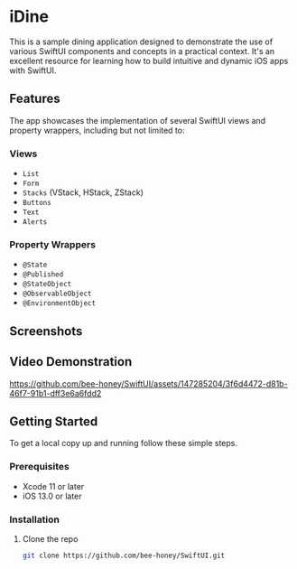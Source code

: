# iDine

This is a sample dining application designed to demonstrate the use of various SwiftUI components and concepts in a practical context. It's an excellent resource for learning how to build intuitive and dynamic iOS apps with SwiftUI.

## Features

The app showcases the implementation of several SwiftUI views and property wrappers, including but not limited to:

### Views
- `List`
- `Form`
- `Stacks` (VStack, HStack, ZStack)
- `Buttons`
- `Text`
- `Alerts`

### Property Wrappers
- `@State`
- `@Published`
- `@StateObject`
- `@ObservableObject`
- `@EnvironmentObject`

## Screenshots


## Video Demonstration
https://github.com/bee-honey/SwiftUI/assets/147285204/3f6d4472-d81b-46f7-91b1-dff3e6a6fdd2


## Getting Started

To get a local copy up and running follow these simple steps.

### Prerequisites

- Xcode 11 or later
- iOS 13.0 or later

### Installation

1. Clone the repo
   ```sh
   git clone https://github.com/bee-honey/SwiftUI.git

